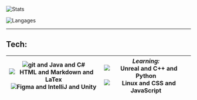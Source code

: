 ![Stats](https://github-readme-stats.vercel.app/api?username=Proliecan&hide=stars,issues&count_private=true&show_icons=true&hide_border=true&bg_color=0d1117&title_color=3896ff&text_color=c9d1d9&custom_title=Proliecan's+Stats:)

![Langages](https://github-readme-stats.vercel.app/api/top-langs?username=Proliecan&hide_border=true&bg_color=0d1117&title_color=3896ff&text_color=c9d1d9&custom_title=Languages:&langs_count=10&layout=compact&card_width=445)

---
<h2>Tech:</h2>

<img src="https://skillicons.dev/icons?i=git,java,cs" alt="git and Java and C#"><br><img src="https://skillicons.dev/icons?i=html,md,latex" alt="HTML and Markdown and LaTex"><br><img src="https://skillicons.dev/icons?i=figma,idea,unity" alt="Figma and IntelliJ and Unity"><!-- vscode -->| <em>Learning:</em><br><img src="https://skillicons.dev/icons?i=unreal,cpp,py" alt="Unreal and C++ and Python"><br><img src="https://skillicons.dev/icons?i=linux,css,js" alt="Linux and CSS and JavaScript"><!-- bash,css -->
-|-


